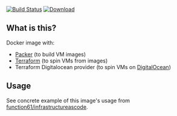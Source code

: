 [![Build Status](https://travis-ci.org/function61/infrastructureascode-image.svg?branch=master)](https://travis-ci.org/function61/infrastructureascode-image)
[![Download](https://img.shields.io/docker/pulls/fn61/infrastructureascode.svg)](https://hub.docker.com/r/fn61/infrastructureascode/)


What is this?
-------------

Docker image with:

- [Packer](https://www.packer.io) (to build VM images)
- [Terraform](https://www.terraform.io/) (to spin VMs from images)
- Terraform Digitalocean provider (to spin VMs on [DigitalOcean](https://www.digitalocean.com/))


Usage
-----

See concrete example of this image's usage from
[function61/infrastructureascode](https://github.com/function61/infrastructureascode).
